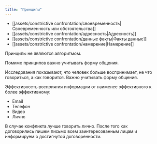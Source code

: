 ```yaml
---
title: "Принципы"
---
```

*  [[assets/constrictive confrontation/своевременность|Своевременность или обстоятельства]]
* [[assets/constrictive confrontation/адресность|Адресность]]
* [[assets/constrictive confrontation/данные факты|Факты данные]]
* [[assets/constrictive confrontation/намерение|Намерение]]

Принципы не являются алгоритмом.

Помимо принципов важно учитывать форму общения.

Исследования показывают, что человек больше воспринимает, не что говориться, а как говорится. Важно учитывать форму общения. 

Эффективность восприятия информации от наименее эффективного к более эффективному:

- Email 
- Телефон
- Видео
- Лично

В случае конфликта лучше говорить лично. После того как договорились пишем письмо всем заинтересованным лицам и информируем о достигнутой договоренности.
